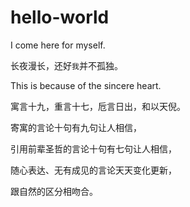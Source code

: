 # hello-world
I come here for myself.

长夜漫长，还好`我`并不孤独。


This is because of the sincere heart.


寓言十九，重言十七，卮言日出，和以天倪。

寄寓的言论十句有九句让人相信，

引用前辈圣哲的言论十句有七句让人相信，

随心表达、无有成见的言论天天变化更新，

跟自然的区分相吻合。

